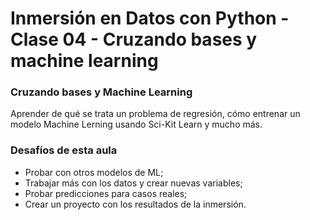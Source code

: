 # Inmersión en Datos con Python - Clase 04 - Cruzando bases y machine learning
### Cruzando bases y Machine Learning
Aprender de qué se trata un problema de regresión, cómo entrenar un modelo Machine Lerning usando Sci-Kit Learn y mucho más. 


### Desafíos de esta aula
- Probar con otros modelos de ML;
- Trabajar más con los datos y crear nuevas variables;
- Probar predicciones para casos reales;
- Crear un proyecto con los resultados de la inmersión.
